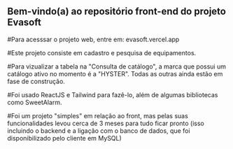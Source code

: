 ## Bem-vindo(a) ao repositório front-end do projeto Evasoft

#Para acesssar o projeto web, entre em: evasoft.vercel.app


#Este projeto consiste em cadastro e pesquisa de equipamentos.

#Para vizualizar a tabela na "Consulta de catálogo", a marca que possui um catálogo ativo no momento é a "HYSTER". Todas as outras ainda estão em fase de construção.

#Foi usado ReactJS e Tailwind para fazê-lo, além de algumas bibliotecas como SweetAlarm.

#Foi um projeto "simples" em relação ao front, mas pelas suas funcionalidades levou cerca de 3 meses para tudo ficar pronto (isso incluindo o backend e a ligação com o banco de dados, que foi disponibilizado pelo cliente em MySQL)
